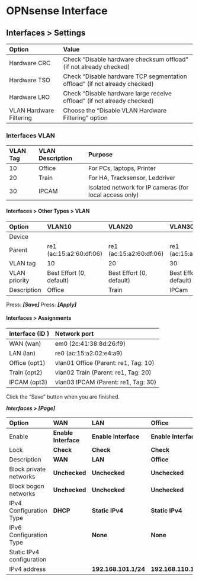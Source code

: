 # OPNsense Interface

## Interfaces > Settings

|Option|Value|
|:---|:---|
|Hardware CRC|Check “Disable hardware checksum offload” (if not already checked)|
|Hardware TSO|Check “Disable hardware TCP segmentation offload” (if not already checked)|
|Hardware LRO|Check “Disable hardware large receive offload” (if not already checked)|
|VLAN Hardware Filtering|Choose the “Disable VLAN Hardware Filtering” option|

### Interfaces VLAN

|VLAN Tag|VLAN Description|Purpose|
|:---|:---|:---|
|10|Office|For PCs, laptops, Printer|
|20|Train|For HA, Tracksensor, Leddriver|
|30|IPCAM|Isolated network for IP cameras (for local access only)|

#### Interfaces > Other Types > VLAN

|Option|VLAN10|VLAN20|VLAN30|
|:---|:---|:---|:---|
|Device||||
|Parent|re1 (ac:15:a2:60:df:06)|re1 (ac:15:a2:60:df:06)|re1 (ac:15:a2:60:df:06)|
|VLAN tag|10|20|30|
|VLAN priority|Best Effort (0, default)|Best Effort (0, default)|Best Effort (0, default)|
|Description|Office|Train|IPCam|

Press: ***[Save]***
Press: ***[Apply]***

#### Interfaces > Assignments

|Interface (ID )|Network port|
|:---|:---|
|WAN (wan)|em0 (2c:41:38:8d:26:f9)|
|LAN (lan)|re0 (ac:15:a2:02:e4:a9)|
|Office (opt1)|vlan01 Office (Parent: re1, Tag: 10)|
|Train (opt2)|vlan02 Train (Parent: re1, Tag: 20)|
|IPCAM (opt3)|vlan03 IPCAM (Parent: re1, Tag: 30)|

Click the “Save” button when you are finished.

***Interfaces > [Page]***

|Option|WAN|LAN|Office|Train|IPCam|
|:---|:---|:---|:---|:---|:---|
|Enable|**Enable Interface**|**Enable Interface**|**Enable Interface**|**Enable Interface**|**Enable Interface**|
|Lock|**Check**|**Check**|**Check**|**Check**|**Check**|
|Description|**WAN**|**LAN**|**Office**|**Train**|**IPCam**|
|Block private networks|**Unchecked**|**Unchecked**|**Unchecked**|**Unchecked**|**Unchecked**|
|Block bogon networks|**Unchecked**|**Unchecked**|**Unchecked**|**Unchecked**|**Unchecked**|
|IPv4 Configuration Type|**DHCP**|**Static IPv4**|**Static IPv4**|**Static IPv4**|**Static IPv4**|
|IPv6 Configuration Type||**None**|**None**|**None**|**None**|
|Static IPv4 configuration||
|IPv4 address||**192.168.101.1/24**|**192.168.110.1/24**|**192.168.120.1/24**|**192.168.130.1/24**|
